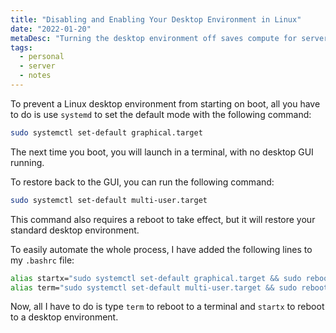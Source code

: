 ```yaml
---
title: "Disabling and Enabling Your Desktop Environment in Linux"
date: "2022-01-20"
metaDesc: "Turning the desktop environment off saves compute for servers, but sometimes you still want the convenience of a GUI. These shortcuts let you quickly switch between either."
tags:
  - personal
  - server
  - notes
---
```


To prevent a Linux desktop environment from starting on boot, all you have to do is use `systemd` to set the default mode with the following command:
```bash
sudo systemctl set-default graphical.target
```
The next time you boot, you will launch in a terminal, with no desktop GUI running. 

To restore back to the GUI, you can run the following command:
```bash
sudo systemctl set-default multi-user.target
```
This command also requires a reboot to take effect, but it will restore your standard desktop environment.

To easily automate the whole process, I have added the following lines to my `.bashrc` file:
```bash
alias startx="sudo systemctl set-default graphical.target && sudo reboot now"
alias term="sudo systemctl set-default multi-user.target && sudo reboot now"
```
Now, all I have to do is type `term` to reboot to a terminal and `startx` to reboot to a desktop environment.